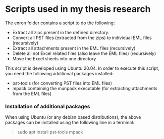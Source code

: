 # Scripts used in my thesis research

The enron folder contains a script to do the following:
* Extract all zips present in the defined directory.
* Convert all PST files (extracted from the zips) to individual EML files (recursively)
* Extract all attachments present in the EML files (recursively)
* Delete all not Excel related files (also leave the EML files) (recursively)
* Move the Excel sheets into one directory

This script is developed using Ubuntu 20.04. In order to execute this script, you need the
following additional packages installed:
* pst-tools (for converting PST files into EML files)
* mpack containing the munpack executable (for extracting attachments from the EML files)

### Installation of additional packages
When using Ubuntu (or any debian based distributions), the above packages can be installed using
the following line in a terminal:

> sudo apt install pst-tools mpack
